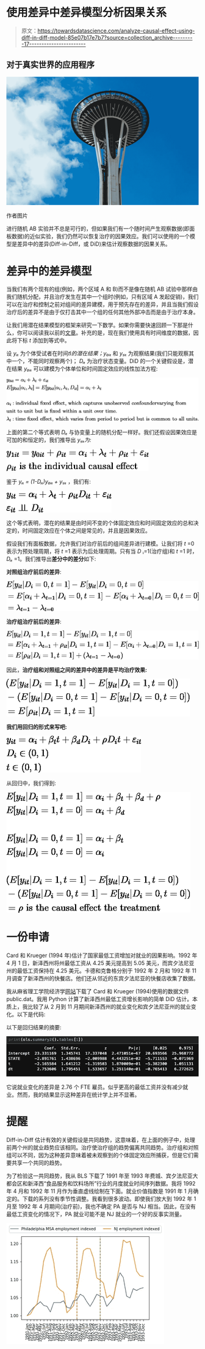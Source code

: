 # 使用差异中差异模型分析因果关系

> 原文：<https://towardsdatascience.com/analyze-causal-effect-using-diff-in-diff-model-85e07b17e7b7?source=collection_archive---------17----------------------->

## 对于真实世界的应用程序

![](img/b704ecc909f70890e15b04710682eebe.png)

作者图片

进行随机 AB 实验并不总是可行的，但如果我们有一个随时间产生观察数据(即面板数据)的近似实验，我们仍然可以恢复治疗的因果效应。我们可以使用的一个模型是差异中的差异(Diff-in-Diff，或 DiD)来估计观察数据的因果关系。

# 差异中的差异模型

当我们有两个现有的组(例如，两个区域 A 和 B)而不是像在随机 AB 试验中那样由我们随机分配，并且治疗发生在其中一个组时(例如，只有区域 A 发起促销)，我们可以在治疗和控制之前对组间的差异建模，用于预先存在的差异，并且当我们假设治疗后的差异不是由于仅打击其中一个组的任何其他外部冲击而是由于治疗本身。

让我们用潜在结果模型的框架来研究一下数学。如果你需要快速回顾一下那是什么，你可以阅读我以前的[文章](https://medium.com/geekculture/an-introduction-of-randomized-experiment-aka-a-b-testing-and-potential-outcome-model-f2c93f73d426)。补充的是，现在我们使用具有时间维度的数据，因此将下标 *t* 添加到等式中。

设 *yᵢₜ* 为个体受试者在时间*t*I*的潜在结果；y₀ᵢₜ* 和 *y₁ᵢₜ* 为观察结果(我们只能观察其中一个，不能同时观察两个)； *Dᵢₜ* 为治疗状态变量。DiD 的一个关键假设是，潜在结果 *y₀ᵢₜ* 可以建模为个体单位和时间固定效应的线性加法方程:

![](img/d24fd9b64936d4f90ed4d40d119c283a.png)

上面的第二个等式表明 *Dᵢₜ* 与协变量上的随机分配一样好。我们还假设因果效应是可加的和恒定的，我们推导出 *y₁ᵢₜ为:*

![](img/f251784ca5b54ce4f1bf182703596686.png)

鉴于 *yᵢₜ = (1-Dᵢₜ)y₀ᵢₜ + y₁ᵢₜ* ，我们有:

![](img/5d673312a6fb62a0d931f0daf8f34635.png)

这个等式表明，潜在的结果是由时间不变的个体固定效应和时间固定效应的总和决定的，时间固定效应在个体之间是常见的，并且是因果效应。

假设我们有面板数据，允许我们对治疗前后的组间差异进行建模。让我们将 *t* =0 表示为预处理周期，将 *t* =1 表示为后处理周期。只有当 *D* ᵢ=1(治疗组)和 *t* =1 时， *Dᵢₜ* =1。我们推导出**差分中的差分**如下:

**对照组治疗前后的差异**:

![](img/c14a4df079d319da0324b2117d4e90af.png)

**治疗组治疗前后的差异**:

![](img/5ce0a0642bbf5298096c5d4104d4388c.png)

因此，**治疗组和对照组之间的差异中的差异是平均治疗效果:**

![](img/bc7e7498e008f03baea4c46ecbffb063.png)

**我们用回归的形式来写吧:**

![](img/417142696ac23df5add514b6a7471b9d.png)

从回归中，我们得到:

![](img/2acc5c7b0514aa4d1d89a82e60c7dc58.png)

# 一份申请

Card 和 Krueger (1994 年)估计了国家最低工资增加对就业的因果影响。1992 年 4 月 1 日，新泽西州将州最低工资从 4.25 美元提高到 5.05 美元，而宾夕法尼亚州的最低工资保持在 4.25 美元。卡德和克鲁格分别于 1992 年 2 月和 1992 年 11 月调查了新泽西州的快餐店。他们还从邻近的东宾夕法尼亚的快餐店收集了数据。

我从麻省理工学院经济学[网站](https://economics.mit.edu/faculty/angrist/data1/mhe/card)下载了 Card 和 Krueger (1994)使用的数据文件 public.dat。我用 Python 计算了新泽西州最低工资增长影响的简单 DiD 估计。本质上，我比较了从 2 月到 11 月期间新泽西州的就业变化和宾夕法尼亚州的就业变化。以下是代码:

以下是回归结果的摘要:

![](img/a9242186034bdc20086d9da0ee2b657b.png)

它说就业变化的差异是 2.76 个 FTE 雇员。似乎更高的最低工资并没有减少就业。然而，我的结果显示这种差异在统计学上并不显著。

# 提醒

Diff-in-Diff 估计有效的关键假设是共同趋势，这意味着，在上面的例子中，处理前两个州的就业趋势应该相同。治疗使治疗组的趋势偏离共同趋势。治疗组和对照组可以不同，因为这种差异意味着被未观察到的个体固定效应所捕获，但是它们需要共享一个共同的趋势。

为了检验这一共同趋势，我从 BLS 下载了 1991 年至 1993 年费城、宾夕法尼亚大都会区和新泽西“食品服务和饮料场所”行业的月度就业时间序列数据。我将 1992 年 4 月和 1992 年 11 月作为垂直虚线绘制在下面。就业价值指数是 1991 年 1 月确定的。下载的系列没有季节性调整。我看到很多波动。即使我们放大到 1992 年 1 月至 1992 年 4 月期间(治疗前)，我也不确定 PA 是否与 NJ 相当。因此，在没有最低工资变化的情况下，PA 就业可能不是 NJ 就业的一个好的反事实测量。

![](img/96c8edfc527253bc30c5af20a0e6e79a.png)